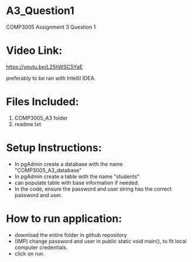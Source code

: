 # A3_Question1
COMP3005 Assignment 3 Question 1 

# Video Link:
https://youtu.be/L25hWSC5YaE

preferably to be ran with IntelliI IDEA.

# Files Included:
1. COMP3005_A3 folder
2. readme.txt

# Setup Instructions:
- In pgAdmin create a database with the name "COMP3005_A3_database"
- In pgAdmin create a table with the name "students"
- can populate table with base information if needed.
- In the code, ensure the password and user string has the correct password and user.

# How to run application:
- download the entire folder in github repository
- (IMP) change password and user in public static void main(), to fit local computer credentials.
- click on run.


